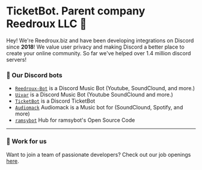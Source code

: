 # TicketBot.  Parent company Reedroux LLC 👋

Hey! We're Reedroux.biz  and have been developing integrations on Discord since **2018**! We value user privacy and making Discord a better place to create your online community. So far we've helped over 1.4 million discord servers!


### 🤖 Our Discord bots
- [`Reedroux-Bot`](https://Reedroux.biz) is a Discord Music Bot (Youtube, SoundClound, and more.)
- [`Uivar`](https://uivarmelo.xyz) is a Discord Music Bot (Youtube SoundClound and more.)
- [`TicketBot`](https://uivarmelo.xyz) is a Discord TicketBot
- [`Audiomack`](https://discord.com/oauth2/authorize?client_id=1068643962782502962&permissions=8&scope=bot) Audiomack is a Music bot for (SoundClound, Spotify, and more)
- [`ramsybot`](https://ramsybot.xyz) Hub for ramsybot's Open Source Code






---

### 💼 Work for us
Want to join a team of passionate developers? Check out our job openings [here](https://www.reedroux.biz/jobs6).
